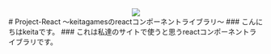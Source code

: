 <div align="center">
  <img src="https://capsule-render.vercel.app/api?type=waving&color=gradient&customColorList=0,2,2,5,30&height=150&section=header&animation=twinkling" />
</div>
# Project-React
〜keitagamesのreactコンポーネントライブラリ〜
### こんにちはkeitaです。
### これは私達のサイトで使うと思うreactコンポーネントライブラリです。
